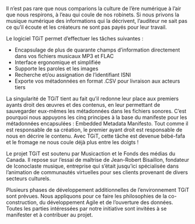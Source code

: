 Il n’est pas rare que nous comparions la culture de l’ère numérique à l’air que nous respirons, à l’eau qui coule de nos robinets. Si nous privons la musique numérique des informations qui la décrivent, l’auditeur ne sait pas ce qu’il écoute et les créateurs ne sont pas payés pour leur travail.

Le logiciel TGiT permet d’effectuer les tâches suivantes :

* Encapsulage de plus de quarante champs d’information directement dans vos fichiers musicaux MP3 et FLAC
* Interface ergonomique et simplifiée
* Supporte les paroles et les images
* Recherche et/ou assignation de l’identifiant ISNI
* Exporte vos métadonnées en format .CSV pour livraison aux acteurs tiers

La singularité de TGiT tient au fait qu’il redonne leur place aux premiers ayants droit des œuvres et des contenus, en leur permettant de sauvegarder eux-mêmes les métadonnées dans les fichiers sonores. C’est pourquoi nous appuyons les cinq principes à la base du manifeste pour les métadonnées encapsulées : Embedded Metadata Manifesto. Tout comme il est responsable de sa création, le premier ayant droit est responsable de nous en décrire le contenu. Avec TGiT, cette tâche est devenue bébé-fafa et le fromage ne nous coule déjà plus entre les doigts !

Le projet TGiT est soutenu par Musicaction et le Fonds des médias du Canada. Il repose sur l’essai de maîtrise de Jean-Robert Bisaillon, fondateur de Iconoclaste musique, entreprise qui s’était jusqu’ici spécialisée dans l’animation de communautés virtuelles pour ses clients provenant de divers secteurs culturels.

Plusieurs phases de développement additionnelles de l’environnement TGiT sont prévues. Nous appliquons pour ce faire les philosophies de la co-construction, du développement Agile et de l’ouverture des données. Toutes les parties intéressées par notre initiative sont invitées à se manifester et à contribuer au projet.